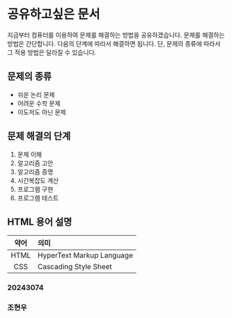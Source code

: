 # 공유하고싶은 문서

지금부터 컴퓨터를 이용하여 문제를 해결하는 방법을 공유하겠습니다. 문제를 해결하는 방법은 간단합니다. 다음의 단계에 따라서 해결하면 됩니다. 단, 문제의 종류에 따라서 그 적용 방법은 달라질 수 있습니다.

## 문제의 종류
- 쉬운 논리 문제
- 어려운 수학 문제
- 이도저도 아닌 문제

## 문제 해결의 단계
1. 문제 이해  
2. 알고리즘 고안  
3. 알고리즘 증명  
4. 시간복잡도 계산  
5. 프로그램 구현  
6. 프로그램 테스트  

## HTML 용어 설명

| 약어  | 의미                         |
|:-----:|:-----------------------------|
| HTML  | HyperText Markup Language    |
| CSS   | Cascading Style Sheet        |

### 20243074
### 조현우